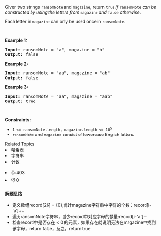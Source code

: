 <p>Given two strings <code>ransomNote</code> and <code>magazine</code>, return <code>true</code><em> if </em><code>ransomNote</code><em> can be constructed by using the letters from </em><code>magazine</code><em> and </em><code>false</code><em> otherwise</em>.</p>

<p>Each letter in <code>magazine</code> can only be used once in <code>ransomNote</code>.</p>

<p>&nbsp;</p> 
<p><strong>Example 1:</strong></p> 
<pre><strong>Input:</strong> ransomNote = "a", magazine = "b"
<strong>Output:</strong> false
</pre>
<p><strong>Example 2:</strong></p> 
<pre><strong>Input:</strong> ransomNote = "aa", magazine = "ab"
<strong>Output:</strong> false
</pre>
<p><strong>Example 3:</strong></p> 
<pre><strong>Input:</strong> ransomNote = "aa", magazine = "aab"
<strong>Output:</strong> true
</pre> 
<p>&nbsp;</p> 
<p><strong>Constraints:</strong></p>

<ul> 
 <li><code>1 &lt;= ransomNote.length, magazine.length &lt;= 10<sup>5</sup></code></li> 
 <li><code>ransomNote</code> and <code>magazine</code> consist of lowercase English letters.</li> 
</ul>

<div><div>Related Topics</div><div><li>哈希表</li><li>字符串</li><li>计数</li></div></div><br><div><li>👍 403</li><li>👎 0</li></div>

#### 解题思路
<ul> 
<li>定义数组record[26] = {0},统计magazine字符串中字符的个数：record[i-'a']++</li>
<li>遍历ransomNote字符串，减少record中对应字母的数量:record[i-'a']--</li>
<li>检查record中是否存在 < 0 的元素，如果存在就说明无法在magazine中找到该字母，return false，反之，return true</li>
</ul>
